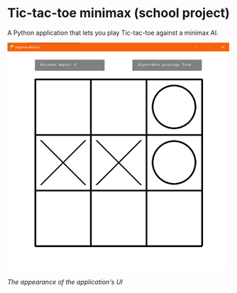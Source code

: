 # Tic-tac-toe minimax (school project)

A Python application that lets you play Tic-tac-toe against a minimax AI.

<img alt="The appearance of the application's UI" src="docs/images/app-ui.png" width="500">

*The appearance of the application's UI*